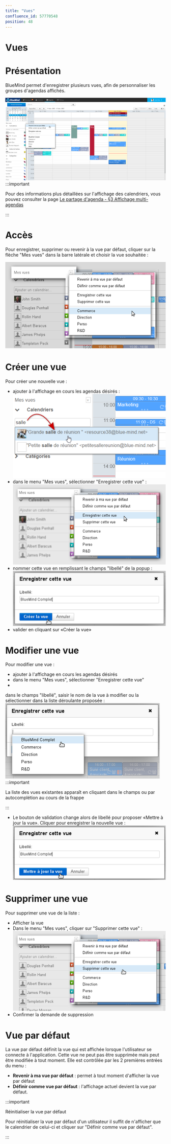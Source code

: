 ```yaml
---
title: "Vues"
confluence_id: 57770548
position: 48
---
```

# Vues


# Présentation

BlueMind permet d'enregistrer plusieurs vues, afin de personnaliser les groupes d'agendas affichés.

![](../../attachments/57770548/72188643.png)
:::important

Pour des informations plus détaillées sur l'affichage des calendriers, vous pouvez consulter la page [Le partage d'agenda - §3 Affichage multi-agendas](/Guide_de_l_utilisateur/L_agenda/Le_partage_d_agenda/)

:::


# Accès

Pour enregistrer, supprimer ou revenir à la vue par défaut, cliquer sur la flèche "Mes vues" dans la barre latérale et choisir la vue souhaitée :

![](../../attachments/57770548/72188640.png)

# Créer une vue

Pour créer une nouvelle vue :

- ajouter à l'affichage en cours les agendas désirés :![](../../attachments/57770548/72188645.png)
- dans le menu "Mes vues", sélectionner "Enregistrer cette vue" :![](../../attachments/57770548/72188639.png)
- nommer cette vue en remplissant le champs "libellé" de la popup :![](../../attachments/57770548/72188638.png)
- valider en cliquant sur «Créer la vue»


# Modifier une vue

Pour modifier une vue :

- ajouter à l'affichage en cours les agendas désirés
- dans le menu "Mes vues", sélectionner "Enregistrer cette vue"
- 
dans le champs "libellé", saisir le nom de la vue à modifier ou la sélectionner dans la liste déroulante proposée :
![](../../attachments/57770548/72188641.png)
:::important

La liste des vues existantes apparaît en cliquant dans le champs ou par autocomplétion au cours de la frappe

:::

- Le bouton de validation change alors de libellé pour proposer «Mettre à jour la vue». Cliquer pour enregistrer la nouvelle vue :![](../../attachments/57770548/72188642.png)


# Supprimer une vue

Pour supprimer une vue de la liste :

- Afficher la vue
- Dans le menu "Mes vues", cliquer sur "Supprimer cette vue" :![](../../attachments/57770548/72188644.png)
- Confirmer la demande de suppression


# Vue par défaut

La vue par défaut définit la vue qui est affichée lorsque l'utilisateur se connecte à l'application. Cette vue ne peut pas être supprimée mais peut être modifiée à tout moment. Elle est contrôlée par les 2 premières entrées du menu :

- **Revenir à ma vue par défaut** : permet à tout moment d'afficher la vue par défaut
- **Définir comme vue par défaut** : l'affichage actuel devient la vue par défaut.

:::important

Réinitialiser la vue par défaut

Pour réinitialiser la vue par défaut d'un utilisateur il suffit de n'afficher que le calendrier de celui-ci et cliquer sur "Définir comme vue par défaut".

:::


